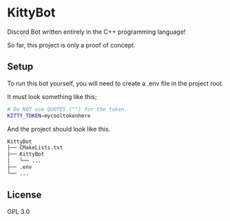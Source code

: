 # KittyBot

Discord Bot written entirely in the C++ programming language!

So far, this project is only a proof of concept.

## Setup
To run this bot yourself, you will need to create a .env file in the project root.

It must look something like this;
```bash
# Do NOT use QUOTES ("") for the token.
KITTY_TOKEN=mycooltokenhere
```
And the project should look like this.
```bash
KittyBot
├── CMakeLists.txt
├── KittyBot
│   └── ...
├── .env
└── ...
```

## License
GPL 3.0
